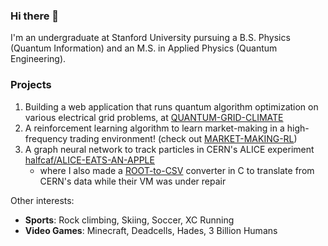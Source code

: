 ### Hi there 👋

I'm an undergraduate at Stanford University pursuing a B.S. Physics (Quantum Information) and an M.S. in Applied Physics (Quantum Engineering).

### Projects
1. Building a web application that runs quantum algorithm optimization on various electrical grid problems, at [QUANTUM-GRID-CLIMATE](https://github.com/picklenchips/QUANTUM-GRID-CLIMATE)
1. A reinforcement learning algorithm to learn market-making in a high-frequency trading environment! (check out [MARKET-MAKING-RL](https://github.com/picklenchips/MARKET-MAKING-RL))
1. A graph neural network to track particles in CERN's ALICE experiment [halfcaf/ALICE-EATS-AN-APPLE](https://github.com/halfcaf12/ALICE-EATS-AN-APPLE/tree/main)
    - where I also made a [ROOT-to-CSV](https://github.com/halfcaf12/ALICE-EATS-AN-APPLE/blob/main/data/treeToCSV.C) converter in C to translate from CERN's data while their VM was under repair

Other interests:
- **Sports**: Rock climbing, Skiing, Soccer, XC Running
- **Video Games**: Minecraft, Deadcells, Hades, 3 Billion Humans
<!--
**picklenchips/picklenchips** is a ✨ _special_ ✨ repository because its `README.md` (this file) appears on your GitHub profile.

Here are some ideas to get you started:

- 🔭 I’m currently working on ...
- 🌱 I’m currently learning ...
- 👯 I’m looking to collaborate on ...
- 🤔 I’m looking for help with ...
- 💬 Ask me about ...
- 📫 How to reach me: ...
- 😄 Pronouns: ...
- ⚡ Fun fact: ...
-->
